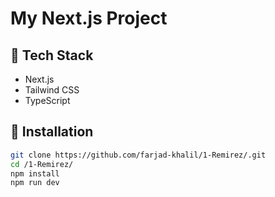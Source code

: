 # My Next.js Project

## 🚀 Tech Stack
- Next.js
- Tailwind CSS
- TypeScript

## 🔧 Installation
```sh
git clone https://github.com/farjad-khalil/1-Remirez/.git
cd /1-Remirez/
npm install
npm run dev
